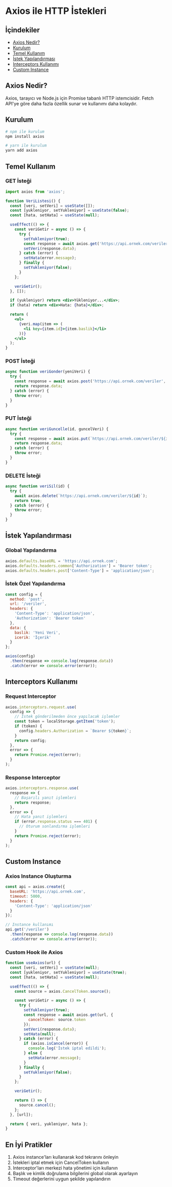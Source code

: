 # Axios ile HTTP İstekleri

## İçindekiler
- [Axios Nedir?](#axios-nedir)
- [Kurulum](#kurulum)
- [Temel Kullanım](#temel-kullanım)
- [İstek Yapılandırması](#istek-yapılandırması)
- [Interceptors Kullanımı](#interceptors-kullanımı)
- [Custom Instance](#custom-instance)

## Axios Nedir?
Axios, tarayıcı ve Node.js için Promise tabanlı HTTP istemcisidir. Fetch API'ye göre daha fazla özellik sunar ve kullanımı daha kolaydır.

## Kurulum

```bash
# npm ile kurulum
npm install axios

# yarn ile kurulum
yarn add axios
```

## Temel Kullanım

### GET İsteği
```jsx
import axios from 'axios';

function VeriListesi() {
  const [veri, setVeri] = useState([]);
  const [yukleniyor, setYukleniyor] = useState(false);
  const [hata, setHata] = useState(null);

  useEffect(() => {
    const veriGetir = async () => {
      try {
        setYukleniyor(true);
        const response = await axios.get('https://api.ornek.com/veriler');
        setVeri(response.data);
      } catch (error) {
        setHata(error.message);
      } finally {
        setYukleniyor(false);
      }
    };

    veriGetir();
  }, []);

  if (yukleniyor) return <div>Yükleniyor...</div>;
  if (hata) return <div>Hata: {hata}</div>;

  return (
    <ul>
      {veri.map(item => (
        <li key={item.id}>{item.baslik}</li>
      ))}
    </ul>
  );
}
```

### POST İsteği
```jsx
async function veriGonder(yeniVeri) {
  try {
    const response = await axios.post('https://api.ornek.com/veriler', yeniVeri);
    return response.data;
  } catch (error) {
    throw error;
  }
}
```

### PUT İsteği
```jsx
async function veriGuncelle(id, guncelVeri) {
  try {
    const response = await axios.put(`https://api.ornek.com/veriler/${id}`, guncelVeri);
    return response.data;
  } catch (error) {
    throw error;
  }
}
```

### DELETE İsteği
```jsx
async function veriSil(id) {
  try {
    await axios.delete(`https://api.ornek.com/veriler/${id}`);
    return true;
  } catch (error) {
    throw error;
  }
}
```

## İstek Yapılandırması

### Global Yapılandırma
```jsx
axios.defaults.baseURL = 'https://api.ornek.com';
axios.defaults.headers.common['Authorization'] = 'Bearer token';
axios.defaults.headers.post['Content-Type'] = 'application/json';
```

### İstek Özel Yapılandırma
```jsx
const config = {
  method: 'post',
  url: '/veriler',
  headers: {
    'Content-Type': 'application/json',
    'Authorization': 'Bearer token'
  },
  data: {
    baslik: 'Yeni Veri',
    icerik: 'İçerik'
  }
};

axios(config)
  .then(response => console.log(response.data))
  .catch(error => console.error(error));
```

## Interceptors Kullanımı

### Request Interceptor
```jsx
axios.interceptors.request.use(
  config => {
    // İstek gönderilmeden önce yapılacak işlemler
    const token = localStorage.getItem('token');
    if (token) {
      config.headers.Authorization = `Bearer ${token}`;
    }
    return config;
  },
  error => {
    return Promise.reject(error);
  }
);
```

### Response Interceptor
```jsx
axios.interceptors.response.use(
  response => {
    // Başarılı yanıt işlemleri
    return response;
  },
  error => {
    // Hata yanıt işlemleri
    if (error.response.status === 401) {
      // Oturum sonlandırma işlemleri
    }
    return Promise.reject(error);
  }
);
```

## Custom Instance

### Axios Instance Oluşturma
```jsx
const api = axios.create({
  baseURL: 'https://api.ornek.com',
  timeout: 5000,
  headers: {
    'Content-Type': 'application/json'
  }
});

// Instance kullanımı
api.get('/veriler')
  .then(response => console.log(response.data))
  .catch(error => console.error(error));
```

### Custom Hook ile Axios
```jsx
function useAxios(url) {
  const [veri, setVeri] = useState(null);
  const [yukleniyor, setYukleniyor] = useState(true);
  const [hata, setHata] = useState(null);

  useEffect(() => {
    const source = axios.CancelToken.source();

    const veriGetir = async () => {
      try {
        setYukleniyor(true);
        const response = await axios.get(url, {
          cancelToken: source.token
        });
        setVeri(response.data);
        setHata(null);
      } catch (error) {
        if (axios.isCancel(error)) {
          console.log('İstek iptal edildi');
        } else {
          setHata(error.message);
        }
      } finally {
        setYukleniyor(false);
      }
    };

    veriGetir();

    return () => {
      source.cancel();
    };
  }, [url]);

  return { veri, yukleniyor, hata };
}
```

## En İyi Pratikler
1. Axios instance'ları kullanarak kod tekrarını önleyin
2. İstekleri iptal etmek için CancelToken kullanın
3. Interceptor'ları merkezi hata yönetimi için kullanın
4. Başlık ve kimlik doğrulama bilgilerini global olarak ayarlayın
5. Timeout değerlerini uygun şekilde yapılandırın 